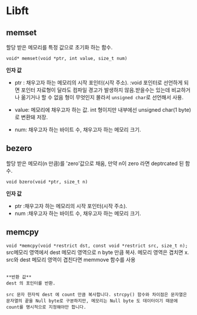 # Libft 
## memset
할당 받은 메모리를 특정 값으로 초기화 하는 함수.

```void* memset(void *ptr, int value, size_t num)```

**인자 값**
* ptr : 채우고자 하는 메모리의 시작 포인터(시작 주소).
  :void 포인터로 선언하게 되면 포인터 자료형이 달라도 컴파일 경고가 발생하지 않음.받을수는 있는데 비교하거나 옮기거나 할 수 없음 형이 무엇인지 몰라서 `unsigned char`로 선언해서 사용.
  
* value: 메모리에 채우고자 하는 값. int 형이지만 내부에선 unsigned char(1 byte)로 변환돼 저장.
  
* num: 채우고자 하는 바이트 수, 채우고자 하는 메모리 크기.
  
## bezero
할당 받은 메모리(n 만큼)를 'zero'값으로 채움, 만약 n이 zero 라면 
deptrcated 된 함수.

```void bzero(void *ptr, size_t n)```

**인자 값**
+ ptr :채우고자 하는 메모리의 시작 포인터(시작 주소).
+ num :채우고자 하는 바이트 수, 채우고자 하는 메모리 크기.

## memcpy

```void *memcpy(void *restrict dst, const void *restrict src, size_t n);```
src메모리 영역에서 dest 메모리 영역으로 n byte 만큼 복사.
메모리 영역은 겹치면 x. src와 dest 메모리 영역이 겹친다면 memmove 함수를 사용 

```

**반환 값**
dest 의 포인터를 반환.

src 문자 한자씩 dest 에 count 만큼 복사합니다. strcpy() 함수와 차이점은 문자열은 문자열의 끝을 Null byte로 구분하지만, 메모리는 Null byte 도 데이터이기 때문에 count를 명시적으로 지정해야만 합니다.
